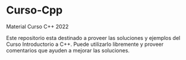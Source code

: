 # Curso-Cpp
Material Curso C++ 2022

Este repositorio esta destinado a proveer las soluciones y ejemplos del Curso Introductorio a C++.
Puede utilizarlo libremente y proveer comentarios que ayuden a mejorar las soluciones.
